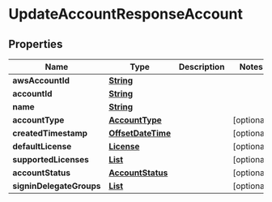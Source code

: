 

# UpdateAccountResponseAccount


## Properties

| Name | Type | Description | Notes |
|------------ | ------------- | ------------- | -------------|
|**awsAccountId** | [**String**](String.md) |  |  |
|**accountId** | [**String**](String.md) |  |  |
|**name** | [**String**](String.md) |  |  |
|**accountType** | [**AccountType**](AccountType.md) |  |  [optional] |
|**createdTimestamp** | [**OffsetDateTime**](OffsetDateTime.md) |  |  [optional] |
|**defaultLicense** | [**License**](License.md) |  |  [optional] |
|**supportedLicenses** | [**List**](List.md) |  |  [optional] |
|**accountStatus** | [**AccountStatus**](AccountStatus.md) |  |  [optional] |
|**signinDelegateGroups** | [**List**](List.md) |  |  [optional] |



